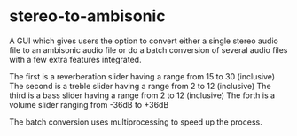 # stereo-to-ambisonic
A GUI which gives users the option to convert either a single stereo audio file to an ambisonic audio file 
or do a batch conversion of several audio files with a few extra features integrated. 

The first is a reverberation slider having a range from 15 to 30 (inclusive)
The second is a treble slider having a range from 2 to 12 (inclusive)
The third is a bass slider having a range from 2 to 12 (inclusive)
The forth is a volume slider ranging from -36dB to +36dB

The batch conversion uses multiprocessing to speed up the process.
